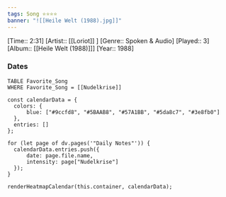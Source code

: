 ```yaml
---
tags: Song ⭐⭐⭐⭐ 
banner: "![[Heile Welt (1988).jpg]]"
---
```

[Time:: 2:31]
[Artist:: [[Loriot]] ]
[Genre:: Spoken & Audio]
[Played:: 3]
[Album:: [[Heile Welt (1988)]]]
[Year:: 1988]
### Dates
````dataview
TABLE Favorite_Song
WHERE Favorite_Song = [[Nudelkrise]]
````
  ```dataviewjs
const calendarData = { 
	colors: { 
		blue: ["#9ccfd8", "#5BAAB8", "#57A1BB", "#5da8c7", "#3e8fb0"] 
	}, 
	entries: [] 
}; 

for (let page of dv.pages('"Daily Notes"')) { 
	calendarData.entries.push({ 
		date: page.file.name, 
		intensity: page["Nudelkrise"]
	}); 
} 

renderHeatmapCalendar(this.container, calendarData);
```
